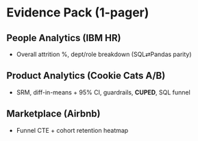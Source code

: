 # Evidence Pack (1-pager)

## People Analytics (IBM HR)
- Overall attrition %, dept/role breakdown (SQL⇄Pandas parity)

## Product Analytics (Cookie Cats A/B)
- SRM, diff-in-means + 95% CI, guardrails, **CUPED**, SQL funnel

## Marketplace (Airbnb)
- Funnel CTE + cohort retention heatmap
